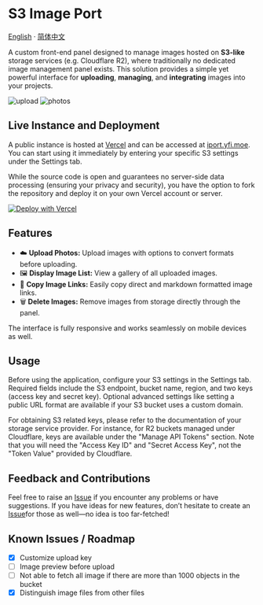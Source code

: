 # S3 Image Port

<p>
<a href="README.md">English</a>
·
<a href="./doc/readme_zh.md">简体中文</a>
</p>

A custom front-end panel designed to manage images hosted on **S3-like** storage services (e.g. Cloudflare R2), where traditionally no dedicated image management panel exists. This solution provides a simple yet powerful interface for **uploading**, **managing**, and **integrating** images into your projects.

![upload](https://i.yfi.moe/i/2024/04/28/2yo5d-7h.png)
![photos](https://i.yfi.moe/i/2024/04/28/2wdb5-wq.png)

## Live Instance and Deployment

A public instance is hosted at [Vercel](https://vercel.com) and can be accessed at [iport.yfi.moe](https://iport.yfi.moe). You can start using it immediately by entering your specific S3 settings under the Settings tab.

While the source code is open and guarantees no server-side data processing (ensuring your privacy and security), you have the option to fork the repository and deploy it on your own Vercel account or server.

[![Deploy with Vercel](https://vercel.com/button)](https://vercel.com/new/clone?repository-url=https%3A%2F%2Fgithub.com%2Fyy4382%2Fs3-image-port)

## Features

- :cloud: **Upload Photos:** Upload images with options to convert formats before uploading.
- :framed_picture: **Display Image List:** View a gallery of all uploaded images.
- :link: **Copy Image Links:** Easily copy direct and markdown formatted image links.
- :wastebasket: **Delete Images:** Remove images from storage directly through the panel.

The interface is fully responsive and works seamlessly on mobile devices as well.

## Usage

Before using the application, configure your S3 settings in the Settings tab. Required fields include the S3 endpoint, bucket name, region, and two keys (access key and secret key). Optional advanced settings like setting a public URL format are available if your S3 bucket uses a custom domain.

For obtaining S3 related keys, please refer to the documentation of your storage service provider. For instance, for R2 buckets managed under Cloudflare, keys are available under the "Manage API Tokens" section. Note that you will need the "Access Key ID" and "Secret Access Key", not the "Token Value" provided by Cloudflare.

## Feedback and Contributions

Feel free to raise an [Issue](https://github.com/yy4382/s3-image-port/issues/new/choose) if you encounter any problems or have suggestions.
If you have ideas for new features, don’t hesitate to create an [Issue](https://github.com/yy4382/s3-image-port/issues/new/choose)for those as well—no idea is too far-fetched!

## Known Issues / Roadmap

- [x] Customize upload key
- [ ] Image preview before upload
- [ ] Not able to fetch all image if there are more than 1000 objects in the bucket
- [x] Distinguish image files from other files
